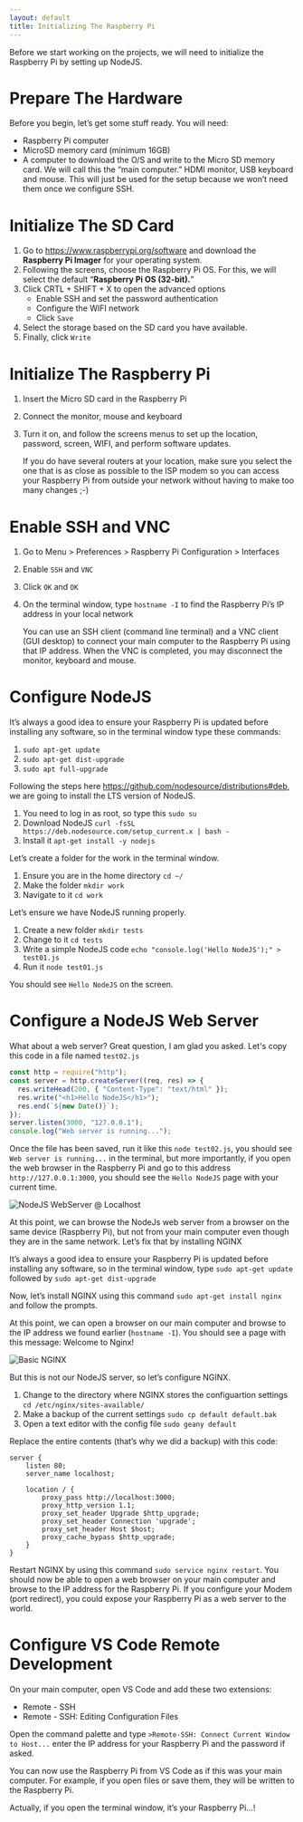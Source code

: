 ```yaml
---
layout: default
title: Initializing The Raspberry Pi
---
```


Before we start working on the projects, we will need to initialize the Raspberry Pi by setting up NodeJS.

# Prepare The Hardware

Before you begin, let’s get some stuff ready. You will need:

- Raspberry Pi computer
- MicroSD memory card (minimum 16GB)
- A computer to download the O/S and write to the Micro SD memory card. We will call this the “main computer.”
  HDMI monitor, USB keyboard and mouse. This will just be used for the setup because we won’t need them once we configure SSH.

# Initialize The SD Card

1. Go to <a href="https://www.raspberrypi.org/software" target="_blank">https://www.raspberrypi.org/software</a> and download the **Raspberry Pi Imager** for your operating system.
2. Following the screens, choose the Raspberry Pi OS. For this, we will select the default “**Raspberry Pi OS (32-bit).**”
3. Click CRTL + SHIFT + X to open the advanced options
   - Enable SSH and set the password authentication
   - Configure the WIFI network
   - Click `Save`
4. Select the storage based on the SD card you have available.
5. Finally, click `Write`

# Initialize The Raspberry Pi

1. Insert the Micro SD card in the Raspberry Pi
2. Connect the monitor, mouse and keyboard
3. Turn it on, and follow the screens menus to set up the location, password, screen, WIFI, and perform software updates.

   If you do have several routers at your location, make sure you select the one that is as close as possible to the ISP modem so you can access your Raspberry Pi from outside your network without having to make too many changes ;-)

# Enable SSH and VNC

1. Go to Menu > Preferences > Raspberry Pi Configuration > Interfaces
2. Enable `SSH` and `VNC`
3. Click `OK` and `OK`
4. On the terminal window, type `hostname -I` to find the Raspberry Pi’s IP address in your local network

   You can use an SSH client (command line terminal) and a VNC client (GUI desktop) to connect your main computer to the Raspberry Pi using that IP address. When the VNC is completed, you may disconnect the monitor, keyboard and mouse.

# Configure NodeJS

It’s always a good idea to ensure your Raspberry Pi is updated before installing any software, so in the terminal window type these commands:

1. `sudo apt-get update`
2. `sudo apt-get dist-upgrade`
3. `sudo apt full-upgrade`

Following the steps here <a href="https://github.com/nodesource/distributions#deb" target="_blank">https://github.com/nodesource/distributions#deb</a>, we are going to install the LTS version of NodeJS.

1. You need to log in as root, so type this `sudo su`
2. Download NodeJS `curl -fsSL https://deb.nodesource.com/setup_current.x | bash -`
3. Install it `apt-get install -y nodejs`

Let’s create a folder for the work in the terminal window.

1. Ensure you are in the home directory `cd ~/`
2. Make the folder `mkdir work`
3. Navigate to it `cd work`

Let’s ensure we have NodeJS running properly.

1. Create a new folder `mkdir tests`
2. Change to it `cd tests`
3. Write a simple NodeJS code `echo "console.log('Hello NodeJS');" > test01.js`
4. Run it `node test01.js`

You should see `Hello NodeJS` on the screen.

# Configure a NodeJS Web Server

What about a web server? Great question, I am glad you asked. Let's copy this code in a file named `test02.js`

```js
const http = require("http");
const server = http.createServer((req, res) => {
  res.writeHead(200, { "Content-Type": "text/html" });
  res.write("<h1>Hello NodeJS</h1>");
  res.end(`${new Date()}`);
});
server.listen(3000, "127.0.0.1");
console.log("Web server is running...");
```

Once the file has been saved, run it like this `node test02.js`, you should see `Web server is running...` in the terminal, but more importantly, if you open the web browser in the Raspberry Pi and go to this address `http://127.0.0.1:3000`, you should see the `Hello NodeJS` page with your current time.

![NodeJS WebServer @ Localhost](/assets/blog/2021-03-14/NodeJS_WebServer_Localhost.png)

At this point, we can browse the NodeJs web server from a browser on the same device (Raspberry Pi), but not from your main computer even though they are in the same network. Let’s fix that by installing NGINX

It’s always a good idea to ensure your Raspberry Pi is updated before installing any software, so in the terminal window, type `sudo apt-get update` followed by `sudo apt-get dist-upgrade`

Now, let’s install NGINX using this command `sudo apt-get install nginx` and follow the prompts.

At this point, we can open a browser on our main computer and browse to the IP address we found earlier (`hostname -I`). You should see a page with this message: Welcome to Nginx!

![Basic NGINX](/assets/blog/2021-03-14/NGINX_Basic.png)

But this is not our NodeJS server, so let’s configure NGINX.

1. Change to the directory where NGINX stores the configuartion settings `cd /etc/nginx/sites-available/`
2. Make a backup of the current settings `sudo cp default default.bak`
3. Open a text editor with the config file `sudo geany default`

Replace the entire contents (that’s why we did a backup) with this code:

```
server {
    listen 80;
    server_name localhost;

    location / {
        proxy_pass http://localhost:3000;
        proxy_http_version 1.1;
        proxy_set_header Upgrade $http_upgrade;
        proxy_set_header Connection 'upgrade';
        proxy_set_header Host $host;
        proxy_cache_bypass $http_upgrade;
    }
}
```

Restart NGINX by using this command `sudo service nginx restart`. You should now be able to open a web browser on your main computer and browse to the IP address for the Raspberry Pi. If you configure your Modem (port redirect), you could expose your Raspberry Pi as a web server to the world.

# Configure VS Code Remote Development

On your main computer, open VS Code and add these two extensions:

- Remote - SSH
- Remote - SSH: Editing Configuration Files

Open the command palette and type `>Remote-SSH: Connect Current Window to Host...` enter the IP address for your Raspberry Pi and the password if asked.

You can now use the Raspberry Pi from VS Code as if this was your main computer. For example, if you open files or save them, they will be written to the Raspberry Pi.

Actually, if you open the terminal window, it’s your Raspberry Pi…!
